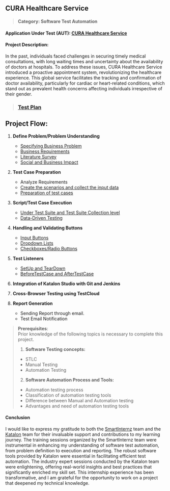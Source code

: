 
## CURA Healthcare Service

> #### Category: Software Test Automation

#### Application Under Test (AUT): [CURA Healthcare Service](https://katalon-demo-cura.herokuapp.com)

#### Project Description:

In the past, individuals faced challenges in securing timely medical consultations, with long waiting times and uncertainty about the availability of doctors at hospitals. To address these issues, CURA Healthcare Service introduced a proactive appointment system, revolutionizing the healthcare experience. This global service facilitates the tracking and confirmation of doctor availability, particularly for cardiac or heart-related conditions, which stand out as prevalent health concerns affecting individuals irrespective of their gender.

> ### [Test Plan](https://github.com/smartinternz02/SI-GuidedProject-705189-1706291116/blob/main/Documents/Test%20Plan.pdf)

## Project Flow:

1. **Define Problem/Problem Understanding**
   - [Specifying Business Problem](https://github.com/smartinternz02/SI-GuidedProject-705189-1706291116/blob/main/Documents/Specifying%20Business%20Problem.pdf)
   - [Business Requirements](https://github.com/smartinternz02/SI-GuidedProject-705189-1706291116/blob/main/Documents/Business%20Requirements.pdf)
   - [Literature Survey](https://github.com/smartinternz02/SI-GuidedProject-705189-1706291116/blob/main/Documents/Literature%20Survey.pdf)
   - [Social and Business Impact](https://github.com/smartinternz02/SI-GuidedProject-705189-1706291116/blob/main/Documents/Social%20and%20Business%20Impact.pdf)

2. **Test Case Preparation**
   - Analyze Requirements
   - [Create the scenarios and collect the input data](https://github.com/smartinternz02/SI-GuidedProject-705189-1706291116/blob/main/Documents/Test%20Case%20Template.xlsx)
   - [Preparation of test cases](https://github.com/smartinternz02/SI-GuidedProject-705189-1706291116/tree/main/Scripts)

3. **Script/Test Case Execution**
   - [Under Test Suite and Test Suite Collection level](https://github.com/smartinternz02/SI-GuidedProject-705189-1706291116/tree/main/Test%20Suites)
   - [Data-Driven Testing](https://github.com/smartinternz02/SI-GuidedProject-705189-1706291116/tree/main/Data%20Files/DDT_Test%20Data)

4. **Handling and Validating Buttons**
   - [Input Buttons](https://github.com/smartinternz02/SI-GuidedProject-705189-1706291116/blob/main/Scripts/TC_CURA_MakeAppointment_002/Script1706595792101.groovy)
   - [Dropdown Lists](https://github.com/smartinternz02/SI-GuidedProject-705189-1706291116/blob/main/Scripts/TC_CURA_MakeAppointment_002/Script1706595792101.groovy)
   - [Checkboxes/Radio Buttons](https://github.com/smartinternz02/SI-GuidedProject-705189-1706291116/blob/main/Scripts/TC_CURA_MakeAppointment_002/Script1706595792101.groovy)

5. **Test Listeners**
   - [SetUp and TearDown](https://github.com/smartinternz02/SI-GuidedProject-705189-1706291116/blob/main/Test%20Suites/CURA_TestSuites/CURA_TestSuite_MakeAppointment_002.groovy)
   - [BeforeTestCase and AfterTestCase](https://github.com/smartinternz02/SI-GuidedProject-705189-1706291116/blob/main/Test%20Listeners/CURA_MakeAppointment_TListener.groovy)

6. **Integration of Katalon Studio with Git and Jenkins**

7. **Cross-Browser Testing using TestCloud**

8. **Report Generation**
   - Sending Report through email.
   - Test Email Notification

> **Prerequisites**:  
>  Prior knowledge of the following topics is necessary to complete this project.
> 1. **Software Testing concepts:**
>   - STLC
>   - Manual Testing
>   - Automation Testing
> 2. **Software Automation Process and Tools:**
>   - Automation testing process
>   - Classification of automation testing tools
>   - Difference between Manual and Automation testing
>   - Advantages and need of automation testing tools


#### Conclusion

I would like to express my gratitude to both the [SmartInternz](https://smartinternz.com) team and the [Katalon](https://katalon.com) team for their invaluable support and contributions to my learning journey. The training sessions organized by the SmartInternz team were instrumental in enhancing my understanding of software test automation, from problem definition to execution and reporting. The robust software tools provided by Katalon were essential in facilitating efficient test automation. The industry expert sessions conducted by the Katalon team were enlightening, offering real-world insights and best practices that significantly enriched my skill set. This internship experience has been transformative, and I am grateful for the opportunity to work on a project that deepened my technical knowledge.
